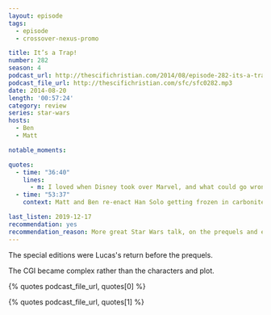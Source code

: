 ```yaml
---
layout: episode
tags:
  - episode
  - crossover-nexus-promo

title: It’s a Trap!
number: 282
season: 4
podcast_url: http://thescifichristian.com/2014/08/episode-282-its-a-trap/
podcast_file_url: http://thescifichristian.com/sfc/sfc0282.mp3
date: 2014-08-20
length: '00:57:24'
category: review
series: star-wars
hosts:
  - Ben
  - Matt

notable_moments: 

quotes:
  - time: "36:40"
    lines:
      - m: I loved when Disney took over Marvel, and what could go wrong with Disney taking over Star Wars.
  - time: "53:37"
    context: Matt and Ben re-enact Han Solo getting frozen in carbonite

last_listen: 2019-12-17
recommendation: yes
recommendation_reason: More great Star Wars talk, on the prequels and expanded universe
---
```

The special editions were Lucas's return before the prequels.

The CGI became complex rather than the characters and plot.

{% quotes podcast_file_url, quotes[0] %}

{% quotes podcast_file_url, quotes[1] %}